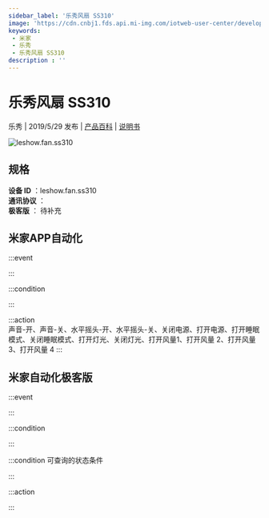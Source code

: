 ```yaml
---
sidebar_label: '乐秀风扇 SS310'
image: 'https://cdn.cnbj1.fds.api.mi-img.com/iotweb-user-center/developer_1679047612911zAtxoIkk.png?GalaxyAccessKeyId=AKVGLQWBOVIRQ3XLEW&Expires=9223372036854775807&Signature=GvDPZ9/a6VcNi7b/Bxm5Mfom8bU='
keywords: 
 - 米家
 - 乐秀
 - 乐秀风扇 SS310
description : ''
---
```

# 乐秀风扇 SS310

乐秀 | 2019/5/29 发布 | [产品百科](https://home.mi.com/webapp/content/baike/product/index.html?model=leshow.fan.ss310/) | [说明书](https://home.mi.com/views/introduction.html?model=leshow.fan.ss310&region=cn)

![leshow.fan.ss310](https://cdn.cnbj1.fds.api.mi-img.com/iotweb-user-center/developer_1679047612911zAtxoIkk.png?GalaxyAccessKeyId=AKVGLQWBOVIRQ3XLEW&Expires=9223372036854775807&Signature=GvDPZ9/a6VcNi7b/Bxm5Mfom8bU=)

## 规格  
> 
**设备 ID** ：leshow.fan.ss310  
**通讯协议** ：  
**极客版**  ： 待补充 


## 米家APP自动化  

:::event  

:::

:::condition  

:::

:::action   
声音-开、声音-关、水平摇头-开、水平摇头-关、关闭电源、打开电源、打开睡眠模式、关闭睡眠模式、打开灯光、关闭灯光、打开风量1、打开风量 2、打开风量3、打开风量 4
:::

## 米家自动化极客版  

:::event  

:::

:::condition  

:::

:::condition 可查询的状态条件  

:::

:::action  

:::

        

